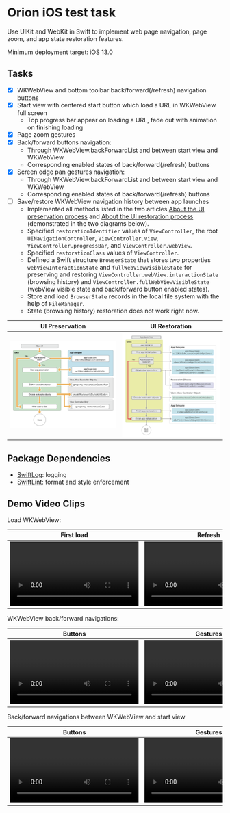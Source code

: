 # Orion iOS test task

Use UIKit and WebKit in Swift to implement web page navigation, page zoom, and app state restoration features.

Minimum deployment target: iOS 13.0

## Tasks

- [x] WKWebView and bottom toolbar back/forward(/refresh) navigation buttons
- [x] Start view with centered start button which load a URL in WKWebView full screen
  - Top progress bar appear on loading a URL, fade out with animation on finishing loading
- [x] Page zoom gestures
- [x] Back/forward buttons navigation:
  - Through WKWebView.backForwardList and between start view and WKWebView
  - Corresponding enabled states of back/forward(/refresh) buttons
- [x] Screen edge pan gestures navigation:
  - Through WKWebView.backForwardList and between start view and WKWebView
  - Corresponding enabled states of back/forward(/refresh) buttons
- [ ] Save/restore WKWebView navigation history between app launches
  - Implemented all methods listed in the two articles [About the UI preservation process](https://developer.apple.com/documentation/uikit/view_controllers/preserving_your_app_s_ui_across_launches/about_the_ui_preservation_process) and [About the UI restoration process](https://developer.apple.com/documentation/uikit/view_controllers/preserving_your_app_s_ui_across_launches/about_the_ui_restoration_process) (demonstrated in the two diagrams below).
  - Specified `restorationIdentifier` values of `ViewController`, the root `UINavigationController`, `ViewController.view`, `ViewController.progressBar`, and `ViewController.webView`.
  - Specified `restorationClass` values of `ViewController`.
  - Defined a Swift structure `BrowserState` that stores two properties `webViewInteractionState` and `fullWebViewVisibleState` for preserving and restoring `ViewController.webView.interactionState` (browsing history) and `ViewController.fullWebViewVisibleState` (webView visible state and back/forward button enabled states).
  - Store and load `BrowserState` records in the local file system with the help of `FileManager`.
  - State (browsing history) restoration does not work right now.

| UI Preservation                                                                          | UI Restoration                                                                         |
| ---------------------------------------------------------------------------------------- | -------------------------------------------------------------------------------------- |
| ![Apple doc: UI preservation process](docs/images/apple_doc_ui_preservation_process.png) | ![Apple doc: UI restoration process](docs/images/apple_doc_ui_restoration_process.png) |

## Package Dependencies

- [SwiftLog](https://github.com/apple/swift-log): logging
- [SwiftLint](https://github.com/realm/SwiftLint): format and style enforcement

## Demo Video Clips

Load WKWebView:

| First load                                                                                                          | Refresh                                                                                                             |
| ------------------------------------------------------------------------------------------------------------------- | ------------------------------------------------------------------------------------------------------------------- |
| <video src="https://user-images.githubusercontent.com/39738304/197377360-1badde87-4e5a-4781-8784-68308f582390.mov"> | <video src="https://user-images.githubusercontent.com/39738304/197377588-f57d5c89-578c-452f-b4c0-b29173612ef0.mov"> |

WKWebView back/forward navigations:

| Buttons                                                                                                             | Gestures                                                                                                            |
| ------------------------------------------------------------------------------------------------------------------- | ------------------------------------------------------------------------------------------------------------------- |
| <video src="https://user-images.githubusercontent.com/39738304/197377472-3930276d-244f-4094-8d1f-482e1a3acea5.mov"> | <video src="https://user-images.githubusercontent.com/39738304/197377483-c1084855-3d47-4299-b26f-49f9ea18bb9b.mov"> |

Back/forward navigations between WKWebView and start view

| Buttons                                                                                                             | Gestures                                                                                                            |
| ------------------------------------------------------------------------------------------------------------------- | ------------------------------------------------------------------------------------------------------------------- |
| <video src="https://user-images.githubusercontent.com/39738304/197377643-48a19acd-208b-44a5-afab-8d93ba215609.mov"> | <video src="https://user-images.githubusercontent.com/39738304/197377644-1bc7f9b6-3996-4771-8f03-685519f72595.mov"> |
